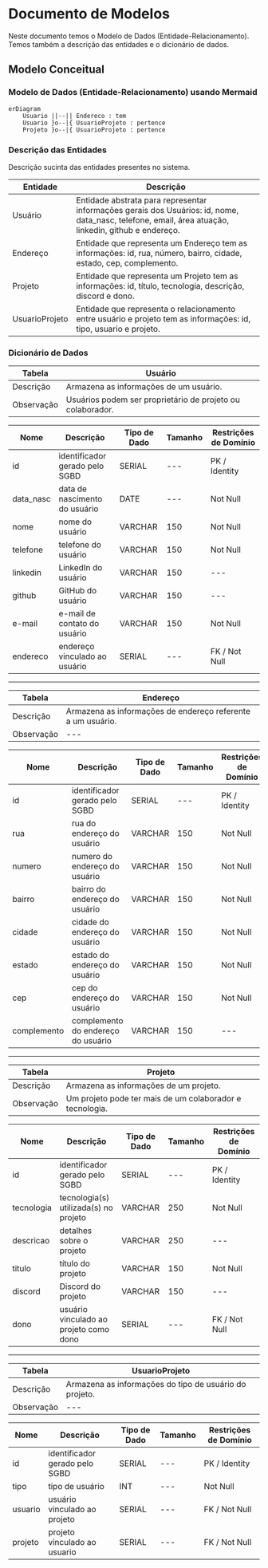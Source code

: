 # Documento de Modelos

Neste documento temos o Modelo de Dados (Entidade-Relacionamento). Temos também a descrição das entidades e o dicionário de dados.

## Modelo Conceitual

### Modelo de Dados (Entidade-Relacionamento) usando Mermaid

```mermaid
erDiagram
    Usuario ||--|| Endereco : tem
    Usuario }o--|{ UsuarioProjeto : pertence
    Projeto }o--|{ UsuarioProjeto : pertence
```

### Descrição das Entidades

Descrição sucinta das entidades presentes no sistema.

| Entidade       | Descrição                                                                                                                                            |
| -------------- | ---------------------------------------------------------------------------------------------------------------------------------------------------- |
| Usuário        | Entidade abstrata para representar informações gerais dos Usuários: id, nome, data_nasc, telefone, email, área atuação, linkedin, github e endereço. |
| Endereço       | Entidade que representa um Endereço tem as informações: id, rua, número, bairro, cidade, estado, cep, complemento.                                   |
| Projeto        | Entidade que representa um Projeto tem as informações: id, título, tecnologia, descrição, discord e dono.                                            |
| UsuarioProjeto | Entidade que representa o relacionamento entre usuário e projeto tem as informações: id, tipo, usuario e projeto.                                    |

### Dicionário de Dados

|   Tabela   | Usuário                                                    |
| ---------- | ---------------------------------------------------------- |
| Descrição  | Armazena as informações de um usuário.                     |
| Observação | Usuários podem ser proprietário de projeto ou colaborador. |

|  Nome         | Descrição                          | Tipo de Dado | Tamanho | Restrições de Domínio |
| ------------- | ---------------------------------- | ------------ | ------- | --------------------- |
| id            | identificador gerado pelo SGBD     | SERIAL       | ---     | PK / Identity         |
| data_nasc     | data de nascimento do usuário      | DATE         | ---     | Not Null              |
| nome          | nome do usuário                    | VARCHAR      | 150     | Not Null              |
| telefone      | telefone do usuário                | VARCHAR      | 150     | Not Null              |
| linkedin      | LinkedIn do usuário                | VARCHAR      | 150     | ---                   |
| github        | GitHub do usuário                  | VARCHAR      | 150     | ---                   |
| e-mail        | e-mail de contato do usuário       | VARCHAR      | 150     | Not Null              |
| endereco      | endereço vinculado ao usuário      | SERIAL       | ---     | FK / Not Null         |

<hr>

|   Tabela   | Endereço                                                    |
| ---------- | ----------------------------------------------------------- |
| Descrição  | Armazena as informações de endereço referente a um usuário. |
| Observação | ---                                                         |

|  Nome         | Descrição                          | Tipo de Dado | Tamanho | Restrições de Domínio |
| ------------- | ---------------------------------- | ------------ | ------- | --------------------- |
| id            | identificador gerado pelo SGBD     | SERIAL       | ---     | PK / Identity         |
| rua           | rua do endereço do usuário         | VARCHAR      | 150     | Not Null              |
| numero        | numero do endereço do usuário      | VARCHAR      | 150     | Not Null              |
| bairro        | bairro do endereço do usuário      | VARCHAR      | 150     | Not Null              |
| cidade        | cidade do endereço do usuário      | VARCHAR      | 150     | Not Null              |
| estado        | estado do endereço do usuário      | VARCHAR      | 150     | Not Null              |
| cep           | cep do endereço do usuário         | VARCHAR      | 150     | Not Null              |
| complemento   | complemento do endereço do usuário | VARCHAR      | 150     | ---                   |

<hr>

|   Tabela   | Projeto                                                    |
| ---------- | ---------------------------------------------------------- |
| Descrição  | Armazena as informações de um projeto.                     |
| Observação | Um projeto pode ter mais de um colaborador e tecnologia.   |

|  Nome         | Descrição                              | Tipo de Dado | Tamanho | Restrições de Domínio |
| ------------- | -------------------------------------- | ------------ | ------- | --------------------- |
| id            | identificador gerado pelo SGBD         | SERIAL       | ---     | PK / Identity         |
| tecnologia    | tecnologia(s) utilizada(s) no projeto  | VARCHAR      | 250     | Not Null              |
| descricao     | detalhes sobre o projeto               | VARCHAR      | 250     | ---                   |
| titulo        | título do projeto                      | VARCHAR      | 150     | Not Null              |
| discord       | Discord do projeto                     | VARCHAR      | 150     | ---                   |
| dono          | usuário vinculado ao projeto como dono | SERIAL       | ---     | FK / Not Null         |

<hr>

|   Tabela   | UsuarioProjeto                                                    |
| ---------- | ----------------------------------------------------------------- |
| Descrição  | Armazena as informações do tipo de usuário do projeto.            |
| Observação | ---                                                               |

|  Nome         | Descrição                          | Tipo de Dado | Tamanho | Restrições de Domínio |
| ------------- | ---------------------------------- | ------------ | ------- | --------------------- |
| id            | identificador gerado pelo SGBD     | SERIAL       | ---     | PK / Identity         |
| tipo          | tipo de usuário                    | INT          | ---     | Not Null              |
| usuario       | usuário vinculado ao projeto       | SERIAL       | ---     | FK / Not Null         |
| projeto       | projeto vinculado ao usuario       | SERIAL       | ---     | FK / Not Null         |
